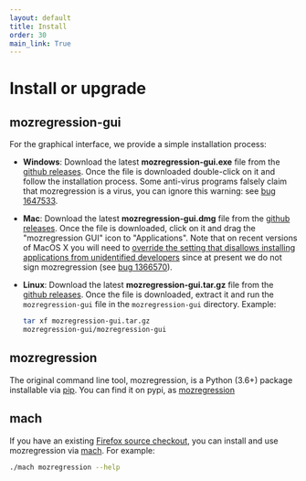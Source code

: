 ```yaml
---
layout: default
title: Install
order: 30
main_link: True
---
```


# Install or upgrade

## mozregression-gui

For the graphical interface, we provide a simple installation process:

- **Windows**:
  Download the latest **mozregression-gui.exe** file from the
  [github releases]. Once the file is downloaded double-click on it and
  follow the installation process. Some anti-virus programs falsely claim that
  mozregression is a virus, you can ignore this warning: see [bug 1647533].
- **Mac**:
  Download the latest **mozregression-gui.dmg** file from the
  [github releases]. Once the file is downloaded, click on it and drag
  the "mozregression GUI" icon to "Applications". Note that on recent
  versions of MacOS X you will need to [override the setting that disallows
  installing applications from unidentified developers](https://support.apple.com/en-ca/guide/mac-help/mh40616/mac) since at present we do not sign mozregression (see
  [bug 1366570]).
- **Linux**:
  Download the latest **mozregression-gui.tar.gz** file from the
  [github releases]. Once the file is downloaded, extract it and run the
  `mozregression-gui` file in the `mozregression-gui` directory. Example:

  ```sh
  tar xf mozregression-gui.tar.gz
  mozregression-gui/mozregression-gui
  ```

## mozregression

The original command line tool, mozregression, is a Python (3.6+)
package installable via [pip]. You can find it on pypi, as
[mozregression](https://pypi.org/project/mozregression/)

## mach

If you have an existing [Firefox source checkout], you can install and use
mozregression via [mach]. For example:

```sh
./mach mozregression --help
```

[github releases]: https://github.com/mozilla/mozregression/releases
[bug 1366570]: https://bugzilla.mozilla.org/show_bug.cgi?id=1366570
[bug 1581643]: https://bugzilla.mozilla.org/show_bug.cgi?id=1581643
[bug 1647533]: https://bugzilla.mozilla.org/show_bug.cgi?id=1647533
[pip]: https://pypi.org/project/pip/
[Firefox source checkout]: https://firefox-source-docs.mozilla.org/contributing/vcs/mercurial.html
[mach]: https://firefox-source-docs.mozilla.org/mach/index.html
